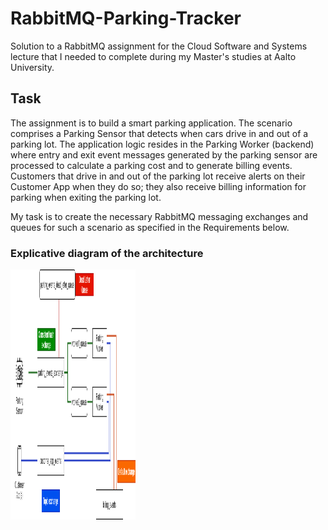 # RabbitMQ-Parking-Tracker

Solution to a RabbitMQ assignment for the Cloud Software and Systems lecture that I needed to complete during my Master's studies at Aalto University.

## Task
The assignment is to build a smart parking application. The scenario comprises a Parking Sensor that detects when cars drive in and out of a parking lot. The application logic resides in the Parking Worker (backend) where entry and exit event messages generated by the parking sensor are processed to calculate a parking cost and to generate billing events. Customers that drive in and out of the parking lot receive alerts on their Customer App when they do so; they also receive billing information for parking when exiting the parking lot.

My task is to create the necessary RabbitMQ messaging exchanges and queues for such a scenario as specified in the Requirements below.

### Explicative diagram of the architecture

<img src="architecture.png" width="200" height="400" />
